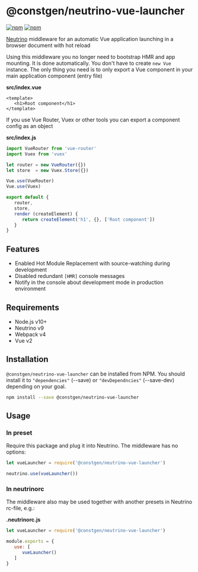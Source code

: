 # @constgen/neutrino-vue-launcher

[![npm](https://img.shields.io/npm/v/@constgen/neutrino-vue-launcher.svg)](https://www.npmjs.com/package/@constgen/neutrino-vue-launcher)
[![npm](https://img.shields.io/npm/dt/@constgen/neutrino-vue-launcher.svg)](https://www.npmjs.com/package/@constgen/neutrino-vue-launcher)

[Neutrino](https://neutrino.js.org) middleware for an automatic Vue application launching in a browser document with hot reload

Using this middleware you no longer need to bootstrap HMR and app mounting. It is done automatically. You don't have to create `new Vue` instance. The only thing you need is to only export a Vue component in your main application component (entry file)

**src/index.vue**

```vue
<template>
   <h1>Root component</h1>
</template>
```

If you use Vue Router, Vuex or other tools you can export a component config as an object

**src/index.js**

```js
import VueRouter from 'vue-router'
import Vuex from 'vuex'

let router = new VueRouter({})
let store  = new Vuex.Store({})

Vue.use(VueRouter)
Vue.use(Vuex)

export default {
   router,
   store,
   render (createElement) {
      return createElement('h1', {}, ['Root component'])
   }
}
```

## Features

- Enabled Hot Module Replacement with source-watching during development
- Disabled redundant `[HMR]` console messages
- Notify in the console about development mode in production environment

## Requirements

- Node.js v10+
- Neutrino v9
- Webpack v4
- Vue v2

## Installation

`@constgen/neutrino-vue-launcher` can be installed from NPM. You should install it to `"dependencies"` (--save) or `"devDependncies"` (--save-dev) depending on your goal.

```bash
npm install --save @constgen/neutrino-vue-launcher
```

## Usage

### In preset

Require this package and plug it into Neutrino. The middleware has no options:

```js
let vueLauncher = require('@constgen/neutrino-vue-launcher')

neutrino.use(vueLauncher())
```

### In **neutrinorc**

The middleware also may be used together with another presets in Neutrino rc-file, e.g.:

**.neutrinorc.js**

```js
let vueLauncher = require('@constgen/neutrino-vue-launcher')

module.exports = {
   use: [
      vueLauncher()
   ]
}
```